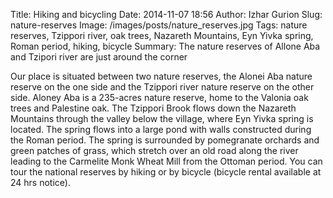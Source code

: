 Title: Hiking and bicycling
Date: 2014-11-07 18:56
Author: Izhar Gurion
Slug: nature-reserves
Image: /images/posts/nature_reserves.jpg
Tags: nature reserves, Tzippori river, oak trees, Nazareth Mountains, Eyn Yivka spring, Roman period, hiking, bicycle
Summary: The nature reserves of Allone Aba and Tzipori river are just around the corner

Our place is situated between two nature reserves, the Alonei Aba nature reserve on the one side and the Tzippori river nature reserve on the other side.
Aloney Aba is a 235-acres nature reserve, home to the Valonia oak trees and Palestine oak.
The Tzippori Brook flows down the Nazareth Mountains through the valley below the village, where Eyn Yivka spring is located.
The spring flows into a large pond with walls constructed during the Roman period.
The spring is surrounded by pomegranate orchards and green patches of grass, which stretch over an old road along the river leading to the Carmelite Monk Wheat Mill from the Ottoman period.
You can tour the national reserves by hiking or by bicycle (bicycle rental available at 24 hrs notice).

